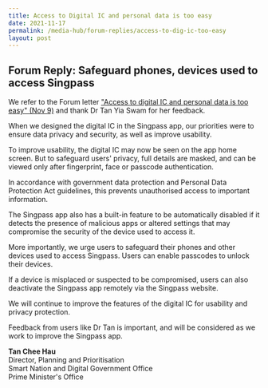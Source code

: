 ```yaml
---
title: Access to Digital IC and personal data is too easy
date: 2021-11-17
permalink: /media-hub/forum-replies/access-to-dig-ic-too-easy
layout: post
---
```

## Forum Reply: Safeguard phones, devices used to access Singpass

We refer to the Forum letter ["Access to digital IC and personal data is too easy" (Nov 9)](https://www.straitstimes.com/opinion/forum/forum-access-to-digital-ic-and-personal-data-is-too-easy) and thank Dr Tan Yia Swam for her feedback.

When we designed the digital IC in the Singpass app, our priorities were to ensure data privacy and security, as well as improve usability.

To improve usability, the digital IC may now be seen on the app home screen. But to safeguard users' privacy, full details are masked, and can be viewed only after fingerprint, face or passcode authentication.

In accordance with government data protection and Personal Data Protection Act guidelines, this prevents unauthorised access to important information.

The Singpass app also has a built-in feature to be automatically disabled if it detects the presence of malicious apps or altered settings that may compromise the security of the device used to access it.

More importantly, we urge users to safeguard their phones and other devices used to access Singpass. Users can enable passcodes to unlock their devices.

If a device is misplaced or suspected to be compromised, users can also deactivate the Singpass app remotely via the Singpass website.

We will continue to improve the features of the digital IC for usability and privacy protection.

Feedback from users like Dr Tan is important, and will be considered as we work to improve the Singpass app.

**Tan Chee Hau**<br>
Director, Planning and Prioritisation<br>
Smart Nation and Digital Government Office<br>
Prime Minister's Office